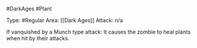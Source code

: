 #DarkAges #Plant 

Type: #Regular 
Area: [[Dark Ages]]
Attack: n/a

If vanquished by a Munch type attack: It causes the zombie to heal plants when hit by their attacks.